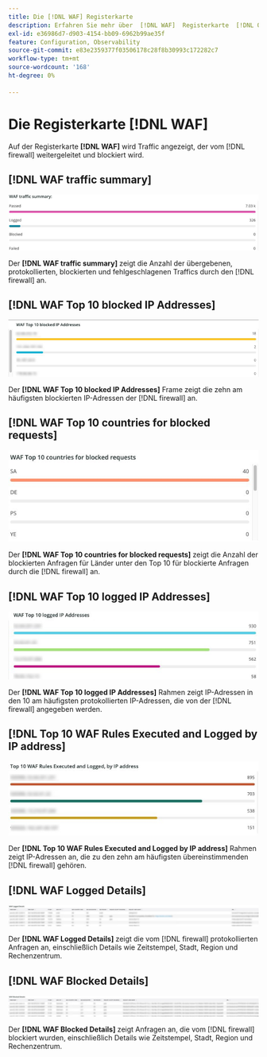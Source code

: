 ```yaml
---
title: Die [!DNL WAF] Registerkarte
description: Erfahren Sie mehr über  [!DNL WAF]  Registerkarte  [!DNL Observation for Adobe Commerce].
exl-id: e36986d7-d903-4154-bb09-6962b99ae35f
feature: Configuration, Observability
source-git-commit: e83e2359377f03506178c28f8b30993c172282c7
workflow-type: tm+mt
source-wordcount: '168'
ht-degree: 0%

---
```


# Die Registerkarte [!DNL WAF]

Auf der Registerkarte **[!DNL WAF]** wird Traffic angezeigt, der vom [!DNL firewall] weitergeleitet und blockiert wird.

## [!DNL WAF traffic summary]

![Zusammenfassung des WAF-Traffics](../../assets/tools/observation-for-adobe-commerce/waf-1.png)

Der **[!DNL WAF traffic summary]** zeigt die Anzahl der übergebenen, protokollierten, blockierten und fehlgeschlagenen Traffics durch den [!DNL firewall] an.

## [!DNL WAF Top 10 blocked IP Addresses]

![Die 10 blockierten IP-Adressen von WAF](../../assets/tools/observation-for-adobe-commerce/waf-2.png)

Der **[!DNL WAF Top 10 blocked IP Addresses]** Frame zeigt die zehn am häufigsten blockierten IP-Adressen der [!DNL firewall] an.

## [!DNL WAF Top 10 countries for blocked requests]

![Die 10 Länder mit den meisten blockierten Anfragen in WAF](../../assets/tools/observation-for-adobe-commerce/waf-3.jpg)

Der **[!DNL WAF Top 10 countries for blocked requests]** zeigt die Anzahl der blockierten Anfragen für Länder unter den Top 10 für blockierte Anfragen durch die [!DNL firewall] an.

## [!DNL WAF Top 10 logged IP Addresses]

![Die 10 am häufigsten protokollierten IP-Adressen in WAF](../../assets/tools/observation-for-adobe-commerce/waf-4.jpg)

Der **[!DNL WAF Top 10 logged IP Addresses]** Rahmen zeigt IP-Adressen in den 10 am häufigsten protokollierten IP-Adressen, die von der [!DNL firewall] angegeben werden.

## [!DNL Top 10 WAF Rules Executed and Logged by IP address]

![Die 10 wichtigsten WAF-Regeln, die ausgeführt und nach IP-Adresse protokolliert wurden](../../assets/tools/observation-for-adobe-commerce/waf-5.jpg)

Der **[!DNL Top 10 WAF Rules Executed and Logged by IP address]** Rahmen zeigt IP-Adressen an, die zu den zehn am häufigsten übereinstimmenden [!DNL firewall] gehören.

## [!DNL WAF Logged Details]

![Protokollierte WAF-Details](../../assets/tools/observation-for-adobe-commerce/waf-6.jpg)

Der **[!DNL WAF Logged Details]** zeigt die vom [!DNL firewall] protokollierten Anfragen an, einschließlich Details wie Zeitstempel, Stadt, Region und Rechenzentrum.

## [!DNL WAF Blocked Details]

![Details für blockierte WAF](../../assets/tools/observation-for-adobe-commerce/waf-7.jpg)

Der **[!DNL WAF Blocked Details]** zeigt Anfragen an, die vom [!DNL firewall] blockiert wurden, einschließlich Details wie Zeitstempel, Stadt, Region und Rechenzentrum.
